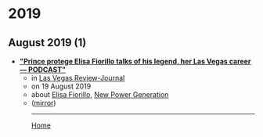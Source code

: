 # 2019

## August 2019 (1)

 - [**"Prince protege Elisa Fiorillo talks of his legend, her Las Vegas career — PODCAST"**](https://www.reviewjournal.com/entertainment/entertainment-columns/kats/prince-protege-elisa-fiorillo-talks-of-his-legend-her-las-vegas-career-podcast-1829762/)<ul><li>in [Las Vegas Review-Journal](https://www.reviewjournal.com/)</li><li>on 19 August 2019</li><li>about [Elisa Fiorillo](../../topics/elisa-fiorillo/index.md), [New Power Generation](../../topics/new-power-generation/index.md)</li><li>([mirror](https://web.archive.org/web/*/https://www.reviewjournal.com/entertainment/entertainment-columns/kats/prince-protege-elisa-fiorillo-talks-of-his-legend-her-las-vegas-career-podcast-1829762/))</li><ul>

----

[Home](../index.md)
